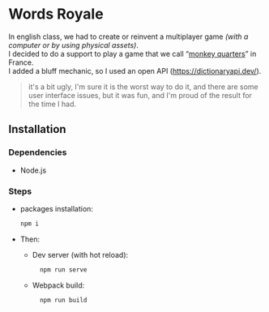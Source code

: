 # Words Royale
In english class, we had to create or reinvent a multiplayer game *(with a computer or by using physical assets)*.
<br>
I decided to do a support to play a game that we call 
“[monkey quarters](https://teteamodeler.ouest-france.fr/jeux/le-quart-de-singe)” in France. 
<br>
I added a bluff mechanic, so I used an open API (https://dictionaryapi.dev/).
> it's a bit ugly, I'm sure it is the worst way to do it, and there are some user interface issues, 
but it was fun, and I'm proud of the result for the time I had.

## Installation
### Dependencies
- Node.js

### Steps
- packages installation:
    ```bash
    npm i
    ```
- Then:
    
  - Dev server (with hot reload):
    ```bash
      npm run serve
      ```  
  - Webpack build:
    ```bash
      npm run build
      ```